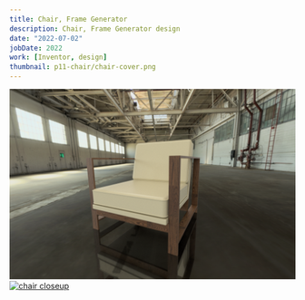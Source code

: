 ```yaml
---
title: Chair, Frame Generator
description: Chair, Frame Generator design
date: "2022-07-02"
jobDate: 2022
work: [Inventor, design]
thumbnail: p11-chair/chair-cover.png
---
```


[![chair front](chair-cover.png)](chair-cover.png)
[![chair closeup](chair2.png)](chair2.png)